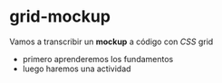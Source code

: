 # grid-mockup
Vamos a transcribir  un **mockup**  a código con *CSS* grid
* primero aprenderemos los fundamentos
* luego haremos una actividad
